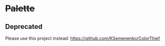 # ~~Palette~~

## Deprecated

Please use this project instead:
https://github.com/KSemenenko/ColorThief
